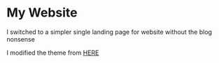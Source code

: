 # My Website

I switched to a simpler single landing page for website without the blog nonsense

I modified the theme from [HERE](https://github.com/yaoyao-liu/minimal-light)

